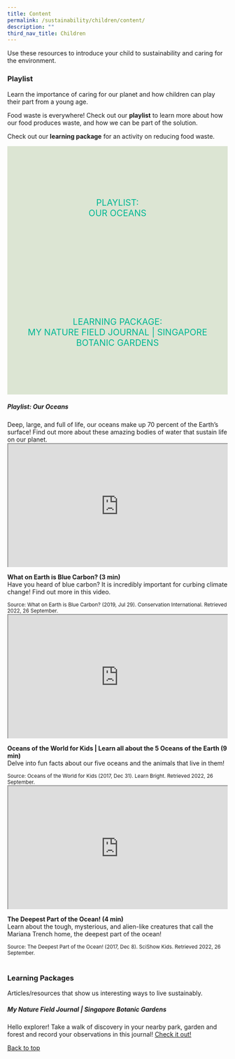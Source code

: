 ```yaml
---
title: Content
permalink: /sustainability/children/content/
description: ""
third_nav_title: Children
---
```

<style type="text/css">
/* Links */
.content a { color: #322987; }
.content a:focus,
.content a:hover { color: #28216c; }

/* Button Outline */
.bp-button { padding-left: 1.5rem; padding-right: 1.5rem; }
.bp-button.is-primary-outline { border: 1px solid #322987; color: #322987; background-color: transparent; text-decoration: none; }
.bp-button.is-primary-outline:focus,
.bp-button.is-primary-outline:hover { border: 1px solid #322987; color: #cff2e8; background-color: #322987; text-decoration: none; }

/* Responsive Iframe */
.responsive-iframe { position: absolute; top: 0; left: 0; bottom: 0; right: 0; width: 100%; height: 100%; }
.responsive-iframe-container { position: relative; overflow: hidden; width: 100%; }
.responsive-iframe-container.ratio-16by9 { padding-top: 56.25%; }
.responsive-iframe-container.ratio-4by3 { padding-top: 75%; }
.responsive-iframe-container.ratio-3by2 { padding-top: 66.66%; }
.responsive-iframe-container.ratio-1by1 { padding-top: 100%; }

/* Click Box */
.clickbox { display: block; position: relative; width: 100%; padding-bottom: 56.25%; background-color: transparent; }
.clickbox span { padding: .5rem; }
.clickbox a { position: absolute; display: flex; width: 100%; height: 100%; align-items: center; justify-content: center; font-size: 1.25rem; text-align: center; text-decoration: none; text-transform: uppercase; }
.clickbox a:focus,
.clickbox a:hover { text-decoration: none; }

/* Mint Jade */
.clickbox.is-mint-jade { background-color: #dce5d3; color: #00b794; }
.clickbox.is-mint-jade a { color: #00b794; }
.clickbox.is-mint-jade a:focus,
.clickbox.is-mint-jade a:hover { background-color: #00b794; color: #dce5d3; }	
</style>

Use these resources to introduce your child to sustainability and caring for the environment.

<h3><b>Playlist</b></h3>
Learn the importance of caring for our planet and how children can play their part from a young age.

Food waste is everywhere! Check out our **playlist** to learn more about how our food produces waste, and how we can be part of the solution.

Check out our **learning package** for an activity on reducing food waste.

<div class="row is-multiline">
  <div class="col is-one-half">
    <div class="clickbox is-mint-jade">
      <a href="#playlist-ouroceans">
        <span>Playlist:<br>Our Oceans</span>
      </a>
    </div>
  </div>
  <div class="col is-one-half">
    <div class="clickbox is-mint-jade">
      <a href="#lp-fieldjournal">
        <span>Learning Package:<br>My Nature Field Journal | Singapore Botanic Gardens</span>
      </a>
    </div>
  </div>
  </div>


<h5 class="margin--bottom--lg" id="playlist-ouroceans"><b>Playlist: Our Oceans</b></h5>
Deep, large, and full of life, our oceans make up 70 percent of the Earth’s surface! Find out more about these amazing bodies of water that sustain life on our planet.


<div class="row is-multiline margin--bottom--lg">
  <div class="col is-two-fifths">
    <div class="responsive-iframe-container ratio-16by9">
      <iframe src="https://www.youtube.com/embed/ITwPDs2LdcU" class="responsive-iframe"></iframe>
    </div>
  </div>
  <div class="col is-three-fifths">
    <p><b class="has-text-indigo">What on Earth is Blue Carbon? (3 min) </b><br>
Have you heard of blue carbon? It is incredibly important for curbing climate change! Find out more in this video.</p>
   <small>Source: What on Earth is Blue Carbon? (2019, Jul 29). Conservation International. Retrieved 2022, 26 September.</small>
  </div>
</div>

<div class="row is-multiline margin--bottom--lg">
  <div class="col is-two-fifths">
    <div class="responsive-iframe-container ratio-16by9">
      <iframe src="https://www.youtube.com/embed/1WZsxVDTqcU" class="responsive-iframe"></iframe>
    </div>
  </div>
  <div class="col is-three-fifths">
<p><b class="has-text-indigo">Oceans of the World for Kids | Learn all about the 5 Oceans of the Earth (9 min) </b><br>
Delve into fun facts about our five oceans and the animals that live in them! </p>
    <small>Source: Oceans of the World for Kids (2017, Dec 31). Learn Bright. Retrieved 2022, 26 September.</small>
  </div>
</div>

<div class="row is-multiline">
  <div class="col is-two-fifths">
    <div class="responsive-iframe-container ratio-16by9">
      <iframe src="https://www.youtube.com/embed/7tiZHrgc8Vc" class="responsive-iframe"></iframe>
    </div>
  </div>
  <div class="col is-three-fifths">
    <p><b class="has-text-indigo">The Deepest Part of the Ocean! (4 min)</b><br>
Learn about the tough, mysterious, and alien-like creatures that call the Mariana Trench home, the deepest part of the ocean!</p>
    <small>Source: The Deepest Part of the Ocean! (2017, Dec 8). SciShow Kids. Retrieved 2022, 26 September.</small>
  </div>
</div>
<br>


<h3 class="margin--bottom--lg" id="lp-fieldjournal"><b>Learning Packages</b></h3>
Articles/resources that show us interesting ways to live sustainably.

<h5><b>My Nature Field Journal | Singapore Botanic Gardens</b></h5>

Hello explorer! Take a walk of discovery in your nearby park, garden and forest and record your observations in this journal! <a target="_blank" href="https://www.nparks.gov.sg/-/media/nparks-real-content/sbg-edu-new/nature-activity-booklet/my-nature-field-journal-sbg-education.ashxt">Check it out!</a>

<p class="has-text-right margin--top--xl"><a href="#main-content">Back to top</a></p>